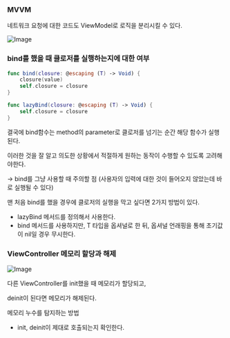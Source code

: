 ### MVVM

네트워크 요청에 대한 코드도 ViewModel로 로직을 분리시킬 수 있다.

![Image](https://github.com/user-attachments/assets/bace1b56-0302-45ec-b706-dbf510bcad9d)

### bind를 했을 때 클로저를 실행하는지에 대한 여부

```swift
func bind(closure: @escaping (T) -> Void) {
    closure(value)
    self.closure = closure
}

func lazyBind(closure: @escaping (T) -> Void) {
    self.closure = closure
}
```

결국에 bind함수는 method의 parameter로 클로저를 넘기는 순간 해당 함수가 실행된다.

이러한 것을 잘 알고 의도한 상황에서 적절하게 원하는 동작이 수행할 수 있도록 고려해야한다.

→ bind를 그냥 사용할 때 주의할 점 (사용자의 입력에 대한 것이 들어오지 않았는데 바로 실행될 수 있다)

맨 처음 bind를 했을 경우에 클로저의 실행을 막고 싶다면 2가지 방법이 있다.

- lazyBind 메서드를 정의해서 사용한다.
- bind 메서드를 사용하지만, T 타입을 옵셔널로 한 뒤, 옵셔널 언래핑을 통해 초기값이 nil일 경우 무시한다.

### ViewController 메모리 할당과 해제

![Image](https://github.com/user-attachments/assets/6f8a3e51-e9b2-4c85-9cc8-c52d6e06727f)

다른 ViewController를 init했을 때 메모리가 할당되고,

deinit이 된다면 메모리가 해제된다.

메모리 누수를 탐지하는 방법

- init, deinit이 제대로 호출되는지 확인한다.
